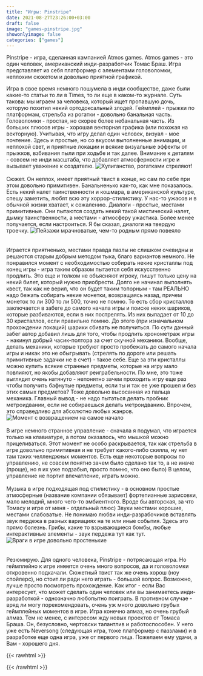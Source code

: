 ```yaml
---
title: "Игры: Pinstripe"
date: 2021-08-27T23:26:00+03:00
draft: false
image: "games-pinstripe.jpg"
showonlyimage: false
categories: ["games"]
---
```

Pinstripe - игра, сделанная кампанией Atmos games. Atmos games - это один человек, американский инди-разработчик Томас Браш. Игра представляет из себя платформер с элементами головоломки, неплохим сюжетом и довольно приятной графикой.
<!--more-->
Игра в свое время немного пошумела в инди сообществе, даже были какие-то статьи то ли в Times, то ли еще в каком-то журнале. Суть такова: мы играем за человека, который ищет пропавшую дочь, которую похитил некий ортодоксальный злодей. Геймплей - прыжки по платформам, стрельба из рогатки - довольно банальная часть. Головоломки - простая, но скорее более небанальная часть. Из больших плюсов игры - хорошая векторная графика (или похожая на векторную). Учитывая, что игру делал один человек, визуал - мое почтение. Здесь и простые, но со вкусом выполненные анимации, и неплохой свет, и приятные локации и всякие визуальные эффекты от прыжков, взбивания пыли при ходьбе и так далее. Внимание к деталям - совсем не инди масштаба, что добавляет атмосферности игре и вызывает уважение к создателю. 
![Хулиганство, рогатками стреляют!](/games-pinstripe2.jpg)
</br>  
Сюжет. Он неплох, имеет приятный твист в конце, но сам по себе при этом довольно примитивен. Банальненько как-то, как мне показалось. Есть некий налет таинственности и кошмара, в американской культуре, спешу заметить, любят всю эту хоррор-стилистику. У нас-то ужасов и в обычной жизни хватает, к сожалению. Диалоги - простые, местами примитивные. Они пытаются создать некий такой мистический налет, дымку таинственности, а местами - атмосферу ужастика. Более менее получается, если настроиться. Я бы сказал, диалоги на твердую троечку.
![Пейзажи мрачноватые, чем-то родным прямо повеяло](/games-pinstripe3.jpg)  
</br>  
Играется приятненько, местами правда пазлы не слишком очевидны и решаются старым добрым методом тыка, благо вариантов немного. Не понравился момент с необходимостью собирать некие кристаллы под конец игры - игра таким образом пытается себя искусственно продлить. Это еще и толком не объясняют игроку, пишут только цену на некий билет, который нужно приобрести. Долго не начинал выполнять квест, так как не верил, что он будет таким топорным - там РЕАЛЬНО надо бежать собирать некие монетки, возвращаясь назад, причем монеток то ли 300 то ли 500, точно не помню. То есть сбор кристаллов заключается в забеге до самого начала игры и поиске неких шариков, которые разбиваются, если в них пострелять. Из них выпадает от 10 до 30 кристаллов, если правильно помню. До этого (при изначальном прохождении локаций) шарики сбивать не получиться. По сути данный забег автор добавил лишь для того, чтобы продлить хронометраж игры - накинул добрый часик-полтора за счет скучной механики. Вообще, делать механики, которые требуют просто пробежать до самого начала игры и никак это не обыгрывать (стрелять по дороге или решать примитивные задачки не в счет) - такое себе. Еще за эти кристаллы можно купить всякие странные предметы, которые на игру мало повлияют, но якобы добавляют реиграбельности. По мне, это тоже выглядит очень натянуто - непонятно зачем проходить игру еще раз чтобы получить бафнутые предметы, если ты и так ее уже прошел и без этих самых предметов? Тоже довольно высосанная из пальца механика. Главный вывод - не надо пытаться делать пробник метроидвании, если не собираешься делать метроидванию. Впрочем, это справедливо для абсолютно любых жанров.
![Момент с возвращением на самое начало](/games-pinstripe4.jpg) 
</br>  
В игре немного странное управление - сначала я подумал, что играется только на клавиатуре, а потом оказалось, что мышкой можно прицеливаться. Этот момент не особо раскрывается, так как стрельба в игре довольно примитивная и не требует какого-либо скилла, ну нет там таких челленджных моментов. Есть еще некоторые вопросы по управлению, не совсем понятно зачем было сделано так то, а не иначе (проще), но я их уже подзабыл, просто помню, что оно было) В целом, управление не портит впечатление, играть можно.
</br>  
Музыка в игре подходящая под стилистику - в основном простые атмосферные (название компании обязывает) фортепианные зарисовки, мало мелодий, много чего-то эмбиентного. Вроде бы авторская, за что Томасу и игре от меня - отдельный плюс) Звуки местами хорошие, местами слабоватые. Не понимаю любви инди-разрабочиков вставлять звук пердежа в разных вариациях на те или иные события. Здесь это прямо болезнь. Грибы, какие то взрывающиеся бомбы, любые интерактивные элементы - звук пердежа тут как тут.
![Враги в игре довольно простенькие](/games-pinstripe5.jpg)  
</br>  
Резюмирую. Для одного человека, Pinstripe - потрясающая игра. Но геймплейно к игре имеется очень много вопросов, да и головоломки откровенно подкачали. Сюжетный твист так же очень хорош (ноу спойлерс), но стоит ли ради него играть - большой вопрос. Возможно, лучше просто посмотреть прохождение. Как итог - если Вас интересует, что может сделать один человек или вы занимаетесь инди-разработкой - однозначно любопытно поиграть. В противном случае - вряд ли могу порекомендовать, очень уж много довольно грубых геймплейных моментов в игре. Игра конечно алмаз, но очень грубый алмаз. Тем не менее, с интересом жду новых проектов от Томаса Браша. Он, безусловно, чертовски талантлив и работоспособен. У него уже есть Neversong (следующая игра, тоже платформер с паззлами) и в разработке еще одна игра, уже от первого лица. Пожелаем ему удачи, а Вам - хорошего дня.

{{< rawhtml >}}
<div id="graphcomment"></div>
<script type="text/javascript">

  window.gc_params = {
    graphcomment_id: 'https-psyhut-ru',

    // if your website has a fixed header, indicate it's height in pixels
    fixed_header_height: 0,
  };
  
  (function() {
    var gc = document.createElement('script'); gc.type = 'text/javascript'; gc.async = true;
    gc.src = 'https://graphcomment.com/js/integration.js?' + Math.round(Math.random() * 1e8);
    (document.getElementsByTagName('head')[0] || document.getElementsByTagName('body')[0]).appendChild(gc);
  })();

</script>
{{< /rawhtml >}}